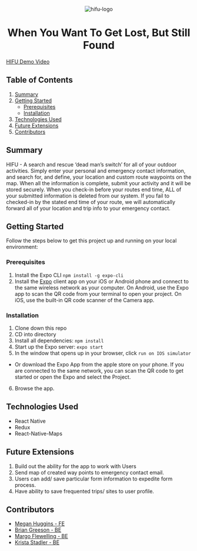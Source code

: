 <p align="center">
  <a>
   <img align="center" src="https://i.ibb.co/prjqK3k/logo.png" alt="hifu-logo">
  </a>
</p>  

<h1 align="center"> When You Want To Get Lost, But Still Found </h1>

[HIFU Demo Video](https://youtu.be/d8mudwdKPhk)

## Table of Contents
1. [Summary](#summary)
2. [Getting Started](#getting-started)
    * [Prerequisites](#prerequisites)
    * [Installation](#installation)
3. [Technologies Used](#technologies-used)
4. [Future Extensions](#future-extensions)
5. [Contributors](#contributors)


## Summary
HIFU - A search and rescue ‘dead man’s switch’ for all of your outdoor activities. Simply enter your personal and emergency contact information, and search for, and define, your location and custom route waypoints on the map. When all the information is complete, submit your activity and it will be stored securely. When you check-in before your routes end time, ALL of your submitted information is deleted from our system. If you fail to checked-in by the stated end time of your route, we will automatically forward all of your location and trip info to your emergency contact.

## Getting Started
Follow the steps below to get this project up and running on your local environment:

### Prerequisites
1. Install the Expo CLI `npm install -g expo-cli`
2. Install the [Expo](https://expo.io/) client app on your iOS or Android phone and connect to the same wireless network as your computer. On Android, use the Expo app to scan the QR code from your terminal to open your project. On iOS, use the built-in QR code scanner of the Camera app.

### Installation
1. Clone down this repo
2. CD into directory
3. Install all dependencies: `npm install`
4. Start up the Expo server: `expo start`
5. In the window that opens up in your browser, click `run on IOS simulator`
  - Or download the Expo App from the apple store on your phone. If you are connected to the same network, you can scan the QR code to get started or open the Expo and select the Project.
6. Browse the app.

## Technologies Used
- React Native
- Redux
- React-Native-Maps

## Future Extensions
1. Build out the ability for the app to work with Users
2. Send map of created way points to emergency contact email. 
3. Users can add/ save particular form information to expedite form process.
4. Have ability to save frequented trips/ sites to user profile.

## Contributors
- [Megan Huggins - FE](https://github.com/MeganHuggins)
- [Brian Greeson - BE](https://github.com/brian-greeson)
- [Margo Flewelling - BE](https://github.com/margoflewelling)
- [Krista Stadler - BE](https://github.com/kristastadler)

